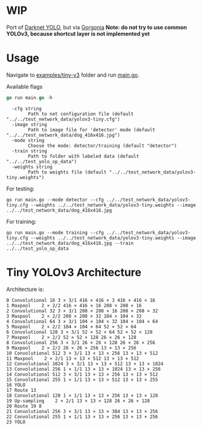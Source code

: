 # WIP
Port of [Darknet YOLO](https://github.com/pjreddie/darknet#darknet), but via [Gorgonia](https://github.com/gorgonia/gorgonia)
**Note: do not try to use common YOLOv3, because shortcut layer is not implemented yet**

# Usage

Navigate to [examples/tiny-v3](examples/tiny-v3) folder and run [main.go](examples/tiny-v3/main.go).

Available flags 
```go
go run main.go -h
```
```shell
  -cfg string
        Path to net configuration file (default "../../test_network_data/yolov3-tiny.cfg")
  -image string
        Path to image file for 'detector' mode (default "../../test_network_data/dog_416x416.jpg")
  -mode string
        Choose the mode: detector/training (default "detector")
  -train string
        Path to folder with labeled data (default "../../test_yolo_op_data")
  -weights string
        Path to weights file (default "../../test_network_data/yolov3-tiny.weights")
```

For testing:
```shell
go run main.go --mode detector --cfg ../../test_network_data/yolov3-tiny.cfg --weights ../../test_network_data/yolov3-tiny.weights --image ../../test_network_data/dog_416x416.jpg
```

For training:
```shell
go run main.go --mode training --cfg ../../test_network_data/yolov3-tiny.cfg --weights ../../test_network_data/yolov3-tiny.weights --image ../../test_network_data/dog_416x416.jpg --train ../../test_yolo_op_data
```

# Tiny YOLOv3 Architecture
Architecture is:
```
0 Convolutional 16 3 × 3/1 416 × 416 × 3 416 × 416 × 16
1 Maxpool    2 × 2/2 416 × 416 × 16 208 × 208 × 16
2 Convolutional 32 3 × 3/1 208 × 208 × 16 208 × 208 × 32
3 Maxpool    2 × 2/2 208 × 208 × 32 104 × 104 × 32
4 Convolutional 64 3 × 3/1 104 × 104 × 32 104 × 104 × 64
5 Maxpool    2 × 2/2 104 × 104 × 64 52 × 52 × 64
6 Convolutional 128 3 × 3/1 52 × 52 × 64 52 × 52 × 128
7 Maxpool    2 × 2/2 52 × 52 × 128 26 × 26 × 128
8 Convolutional 256 3 × 3/1 26 × 26 × 128 26 × 26 × 256
9 Maxpool    2 × 2/2 26 × 26 × 256 13 × 13 × 256
10 Convolutional 512 3 × 3/1 13 × 13 × 256 13 × 13 × 512
11 Maxpool    2 × 2/1 13 × 13 × 512 13 × 13 × 512
12 Convolutional 1024 3 × 3/1 13 × 13 × 512 13 × 13 × 1024
13 Convolutional 256 1 × 1/1 13 × 13 × 1024 13 × 13 × 256
14 Convolutional 512 3 × 3/1 13 × 13 × 256 13 × 13 × 512
15 Convolutional 255 1 × 1/1 13 × 13 × 512 13 × 13 × 255
16 YOLO        
17 Route 13       
18 Convolutional 128 1 × 1/1 13 × 13 × 256 13 × 13 × 128
19 Up‐sampling    2 × 2/1 13 × 13 × 128 26 × 26 × 128
20 Route 19 8       
21 Convolutional 256 3 × 3/1 13 × 13 × 384 13 × 13 × 256
22 Convolutional 255 1 × 1/1 13 × 13 × 256 13 × 13 × 256
23 YOLO 
```